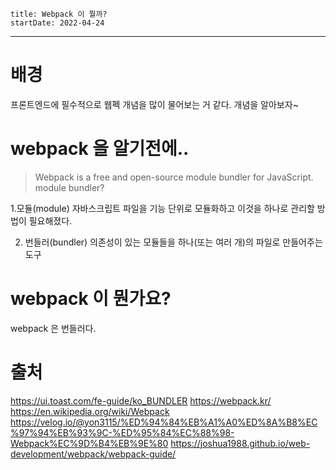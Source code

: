 ```
title: Webpack 이 뭘까?
startDate: 2022-04-24
```
---


# 배경

프론트엔드에 필수적으로 웹펙 개념을 많이 물어보는 거 같다.
개념을 알아보자~

# webpack 을 알기전에..
> Webpack is a free and open-source module bundler for JavaScript.
> module bundler?

1.모듈(module)
자바스크립트 파일을 기능 단위로 모듈화하고
이것을 하나로 관리할 방법이 필요해졌다.

2. 번들러(bundler)
의존성이 있는 모듈들을 하나(또는 여러 개)의 파일로 만들어주는 도구


# webpack 이 뭔가요?
webpack 은 번들러다.


# 출처
https://ui.toast.com/fe-guide/ko_BUNDLER
https://webpack.kr/
https://en.wikipedia.org/wiki/Webpack
https://velog.io/@yon3115/%ED%94%84%EB%A1%A0%ED%8A%B8%EC%97%94%EB%93%9C-%ED%95%84%EC%88%98-Webpack%EC%9D%B4%EB%9E%80
https://joshua1988.github.io/web-development/webpack/webpack-guide/